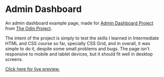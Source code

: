 # Admin Dashboard

An admin dashboard example page, made for [Admin Dashboard Project](https://www.theodinproject.com/lessons/intermediate-html-and-css-admin-dashboard) from [The Odin Project](https://www.theodinproject.com).

The intent of the project is simply to test the skills I learned in Intermediate
HTML and CSS course so far, specially CSS Grid, and in overall, it was simple to do
it, despite some small problems and bugs. The page isn't responsive to mobile
and tablet devices, but it should fit well in desktop screens.

[Click here for live preview.](https://edu2907.github.io/admin-dashboard/)
